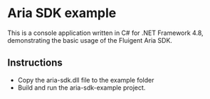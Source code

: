 # Aria SDK example

This is a console application written in C# for .NET Framework 4.8, demonstrating the basic usage of the Fluigent Aria SDK.

## Instructions
- Copy the aria-sdk.dll file to the example folder
- Build and run the aria-sdk-example project.